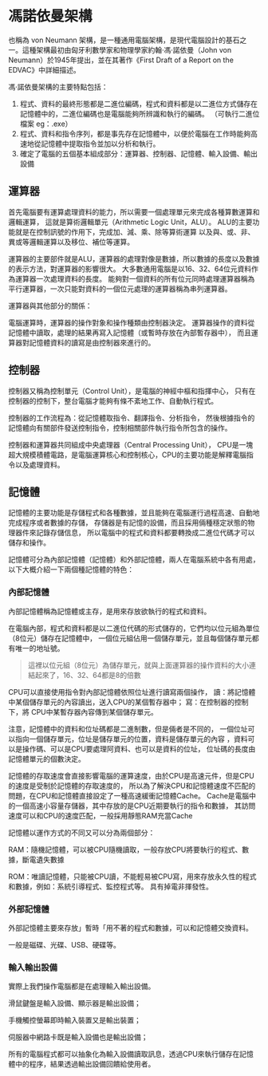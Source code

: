

# 馮諾依曼架構

也稱為 von Neumann 架構，是一種通用電腦架構，是現代電腦設計的基石之一。這種架構最初由匈牙利數學家和物理學家約翰·馮·諾依曼（John von Neumann）於1945年提出，並在其著作《First Draft of a Report on the EDVAC》中詳細描述。

馮·諾依曼架構的主要特點包括：

1. 程式、資料的最終形態都是二進位編碼，程式和資料都是以二進位方式儲存在記憶體中的，二進位編碼也是電腦能夠所辨識和執行的編碼。 （可執行二進位檔案 eg：.exe）
2. 程式、資料和指令序列，都是事先存在記憶體中，以便於電腦在工作時能夠高速地從記憶體中提取指令並加以分析和執行。 
3. 確定了電腦的五個基本組成部分：運算器、控制器、記憶體、輸入設備、輸出設備




## 運算器

首先電腦要有運算處理資料的能力，所以需要一個處理單元來完成各種算數運算和邏輯運算，
這就是算術邏輯單元（Arithmetic Logic Unit，ALU）。 
ALU的主要功能就是在控制訊號的作用下，完成加、減、乘、除等算術運算
以及與、或、非、異或等邏輯運算以及移位、補位等運算。

運算器的主要部件就是ALU，運算器的處理對像是數據，所以數據的長度以及數據的表示方法，對運算器的影響很大。 
大多數通用電腦是以16、32、64位元資料作為運算器一次處理資料的長度。 
能夠對一個資料的所有位元同時處理運算器稱為平行運算器，一次只能對資料的一個位元處理的運算器稱為串列運算器。

運算器與其他部分的關係：

電腦運算時，運算器的操作對象和操作種類由控制器決定。 
運算器操作的資料從記憶體中讀取，處理的結果再寫入記憶體（或暫時存放在內部暫存器中），
而且運算器對記憶體資料的讀寫是由控制器來進行的。

## 控制器

控制器又稱為控制單元（Control Unit），是電腦的神經中樞和指揮中心，
只有在控制器的控制下，整台電腦才能夠有條不紊地工作、自動執行程式。

控制器的工作流程為：從記憶體取指令、翻譯指令、分析指令，
然後根據指令的記憶體向有關部件發送控制指令，控制相關部件執行指令所包含的操作。

控制器和運算器共同組成中央處理器（Central Processing Unit），
CPU是一塊超大規模積體電路，是電腦運算核心和控制核心，CPU的主要功能是解釋電腦指令以及處理資料。


## 記憶體

記憶體的主要功能是存儲程式和各種數據，並且能夠在電腦運行過程高速、自動地完成程序或者數據的存儲，
存儲器是有記憶的設備，而且採用倆種穩定狀態的物理器件來記錄存儲信息，
所以電腦中的程式和資料都要轉換成二進位代碼才可以儲存和操作。

記憶體可分為內部記憶體（記憶體）和外部記憶體，兩人在電腦系統中各有用處，以下大概介紹一下兩個種記憶體的特色：

### 內部記憶體

內部記憶體稱為記憶體或主存，是用來存放欲執行的程式和資料。

在電腦內部，程式和資料都是以二進位代碼的形式儲存的，它們均以位元組為單位（8位元）儲存在記憶體中，
一個位元組佔用一個儲存單元，並且每個儲存單元都有唯一的地址號。

> 這裡以位元組（8位元）為儲存單元，就與上面運算器的操作資料的大小連結起來了，16、32、64都是8的倍數


CPU可以直接使用指令對內部記憶體依照位址進行讀寫兩個操作，
讀：將記憶體中某個儲存單元的內容讀出，送入CPU的某個暫存器中；
寫：在控制器的控制下，將 CPU中某暫存器內容傳到某個儲存單元。

注意，記憶體中的資料和位址碼都是二進制數，但是倆者是不同的，
一個位址可以指向一個儲存單元，位址是儲存單元的位置，資料是儲存單元的內容
，資料可以是操作碼、可以是CPU要處理阿資料、也可以是資料的位址，
位址碼的長度由記憶體單元的個數決定。

記憶體的存取速度會直接影響電腦的運算速度，由於CPU是高速元件，但是CPU的速度是受制於記憶體的存取速度的，
所以為了解決CPU和記憶體速度不匹配的問題，在CPU和記憶體直接設定了一種高速緩衝記憶體Cache。
Cache是電腦中的一個高速小容量存儲器，其中存放的是CPU近期要執行的指令和數據，
其訪問速度可以和CPU的速度匹配，一般採用靜態RAM充當Cache

記憶體以運作方式的不同又可以分為兩個部分：

RAM：隨機記憶體，可以被CPU隨機讀取，一般存放CPU將要執行的程式、數據，斷電遺失數據

ROM：唯讀記憶體，只能被CPU讀，不能輕易被CPU寫，用來存放永久性的程式和數據，例如：系統引導程式、監控程式等。 具有掉電非揮發性。


### 外部記憶體

外部記憶體主要來存放」暫時「用不著的程式和數據，可以和記憶體交換資料。

一般是磁碟、光碟、USB、硬碟等。

### 輸入輸出設備

實際上我們操作電腦都是在處理輸入輸出設備。

滑鼠鍵盤是輸入設備、顯示器是輸出設備；

手機觸控螢幕即時輸入裝置又是輸出裝置；

伺服器中網路卡既是輸入設備也是輸出設備；

所有的電腦程式都可以抽象化為輸入設備讀取訊息，透過CPU來執行儲存在記憶體中的程序，結果透過輸出設備回饋給使用者。

